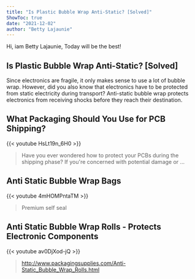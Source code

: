 ```yaml
---
title: "Is Plastic Bubble Wrap Anti-Static? [Solved]"
ShowToc: true 
date: "2021-12-02"
author: "Betty Lajaunie" 
---
```


Hi, iam Betty Lajaunie, Today will be the best!
## Is Plastic Bubble Wrap Anti-Static? [Solved]
Since electronics are fragile, it only makes sense to use a lot of bubble wrap. However, did you also know that electronics have to be protected from static electricity during transport? Anti-static bubble wrap protects electronics from receiving shocks before they reach their destination.

## What Packaging Should You Use for PCB Shipping?
{{< youtube HsLt19n_6H0 >}}
>Have you ever wondered how to protect your PCBs during the shipping phase? If you're concerned with potential damage or ...

## Anti Static Bubble Wrap Bags
{{< youtube 4mHOMPntaTM >}}
>Premium self seal 

## Anti Static Bubble Wrap Rolls -  Protects Electronic Components
{{< youtube av0DjXod-jQ >}}
>http://www.packagingsupplies.com/Anti-Static_Bubble_Wrap_Rolls.html 

